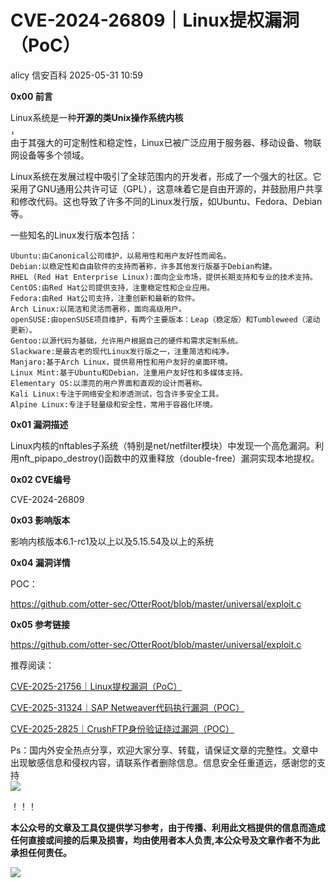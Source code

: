 #  CVE-2024-26809｜Linux提权漏洞（PoC）   
alicy  信安百科   2025-05-31 10:59  
  
**0x00 前言**  
  
  
Linux系统是一种**开源的类Unix操作系统内核**  
，  
由于其强大的可定制性和稳定性，Linux已被广泛应用于服务器、移动设备、物联网设备等多个领域。  
  
Linux系统在发展过程中吸引了全球范围内的开发者，形成了一个强大的社区。它采用了GNU通用公共许可证（GPL），这意味着它是自由开源的，并鼓励用户共享和修改代码。这也导致了许多不同的Linux发行版，如Ubuntu、Fedora、Debian等。  
  
一些知名的Linux发行版本包括：  
```
Ubuntu:由Canonical公司维护，以易用性和用户友好性而闻名。
Debian:以稳定性和自由软件的支持而著称，许多其他发行版基于Debian构建。
RHEL (Red Hat Enterprise Linux):面向企业市场，提供长期支持和专业的技术支持。
CentOS:由Red Hat公司提供支持，注重稳定性和企业应用。
Fedora:由Red Hat公司支持，注重创新和最新的软件。
Arch Linux:以简洁和灵活而著称，面向高级用户。
openSUSE:由openSUSE项目维护，有两个主要版本：Leap（稳定版）和Tumbleweed（滚动更新）。
Gentoo:以源代码为基础，允许用户根据自己的硬件和需求定制系统。
Slackware:是最古老的现代Linux发行版之一，注重简洁和纯净。
Manjaro:基于Arch Linux，提供易用性和用户友好的桌面环境。
Linux Mint:基于Ubuntu和Debian，注重用户友好性和多媒体支持。
Elementary OS:以漂亮的用户界面和直观的设计而著称。
Kali Linux:专注于网络安全和渗透测试，包含许多安全工具。
Alpine Linux:专注于轻量级和安全性，常用于容器化环境。
```  
  
  
**0x01 漏洞描述**  
  
  
Linux内核的nftables子系统（特别是net/netfilter模块）中发现一个高危漏洞。利用nft_pipapo_destroy()函数中的双重释放（double-free）漏洞实现本地提权。  
  
  
  
**0x02 CVE编号**  
  
  
CVE-2024-26809  
  
  
  
**0x03 影响版本**  
  
  
影响内核版本6.1-rc1及以上以及5.15.54及以上的系统  
  
  
  
**0x04 漏洞详情**  
  
  
POC：  
  
https://github.com/otter-sec/OtterRoot/blob/master/universal/exploit.c  
  
  
  
**0x05 参考链接**  
  
  
https://github.com/otter-sec/OtterRoot/blob/master/universal/exploit.c  
  
  
  
  
推荐阅读：  
  
  
[CVE-2025-21756｜Linux提权漏洞（PoC）](https://mp.weixin.qq.com/s?__biz=Mzg2ODcxMjYzMA==&mid=2247485957&idx=1&sn=aa11e3064d2545df051fd19f7f5e8bd0&scene=21#wechat_redirect)  
  
  
  
[CVE-2025-31324｜SAP Netweaver代码执行漏洞（POC）](https://mp.weixin.qq.com/s?__biz=Mzg2ODcxMjYzMA==&mid=2247485948&idx=1&sn=48bbbbbc068ec1576230298b3316d386&scene=21#wechat_redirect)  
  
  
  
[CVE-2025-2825｜CrushFTP身份验证绕过漏洞（POC）](https://mp.weixin.qq.com/s?__biz=Mzg2ODcxMjYzMA==&mid=2247485925&idx=2&sn=d738862cbd185bbfc8008c484e935793&scene=21#wechat_redirect)  
  
  
  
  
  
Ps：国内外安全热点分享，欢迎大家分享、转载，请保证文章的完整性。文章中出现敏感信息和侵权内容，请联系作者删除信息。信息安全任重道远，感谢您的支持  
![](https://mmbiz.qpic.cn/mmbiz_png/Whm7t4Je6urTIficI8UhQibwpYWx4ic7Bk40AJlXrgx3icofWCbd5cbJFheld132R8exvlHnicn0AUjHLmVok4wV9qA/640?wx_fmt=png&wxfrom=5&wx_lazy=1&wx_co=1 "")  
  
！！！  
  
  
**本公众号的文章及工具仅提供学习参考，由于传播、利用此文档提供的信息而造成任何直接或间接的后果及损害，均由使用者本人负责,本公众号及文章作者不为此承担任何责任。**  
  
![](https://mmbiz.qpic.cn/mmbiz_png/Whm7t4Je6uqQ24S6worK6npevNP8p1uPc9jQeMAib2iaibBnibOzFaIbD0KlvsEtUAmL3xdbJJnWk74Y1KfBcIazzw/640?wx_fmt=png "")  
  
  
